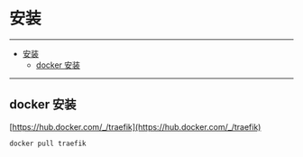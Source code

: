 # 安装

------

- [安装](#安装)
  - [docker 安装](#docker-安装)


------

## docker 安装

[https://hub.docker.com/_/traefik](https://hub.docker.com/_/traefik)

`docker pull traefik`
